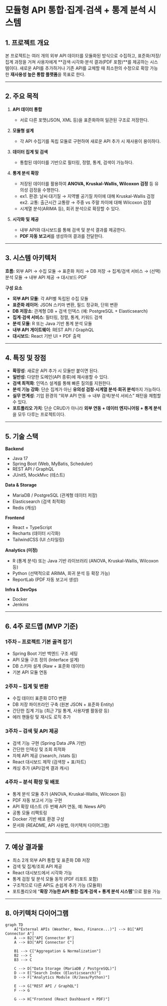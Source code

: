 # 모듈형 API 통합·집계·검색 + 통계 분석 시스템

## 1. 프로젝트 개요

본 프로젝트는 여러 개의 외부 API 데이터를 모듈화된 방식으로 수집하고, 표준화/저장/집계 과정을 거쳐 사용자에게 \*\*검색·시각화·분석 결과(PDF 포함)\*\*를 제공하는 시스템이다.
새로운 API를 추가하거나 기존 API를 교체할 때 최소한의 수정으로 확장 가능한 **재사용성 높은 통합 플랫폼**을 목표로 한다.

---

## 2. 주요 목적

1. **API 데이터 통합**

    * 서로 다른 포맷(JSON, XML 등)을 표준화하여 일관된 구조로 저장한다.
2. **모듈형 설계**

    * 각 API 수집기를 독립 모듈로 구현하여 새로운 API 추가 시 재사용이 용이하다.
3. **데이터 집계 및 검색**

    * 통합된 데이터를 기반으로 필터링, 정렬, 통계, 검색이 가능하다.
4. **통계 분석 확장**

    * 저장된 데이터를 활용하여 **ANOVA, Kruskal-Wallis, Wilcoxon 검정** 등 유의성 검정을 수행한다.
    * ex1. 환경: 날씨·대기질 → 지역별 공기질 차이에 대해 Kruskal-Wallis 검정  
      ex2. 교통: 출근시간 교통량 → 주중 vs 주말 차이에 대해 Wilcoxon 검정
    * 시계열 분석(ARIMA 등), 회귀 분석으로 확장할 수 있다.
5. **시각화 및 제공**

    * 내부 API와 대시보드를 통해 검색 및 분석 결과를 제공한다.
    * **PDF 자동 보고서**를 생성하여 결과를 전달한다.

---

## 3. 시스템 아키텍처

**흐름:**
외부 API → 수집 모듈 → 표준화 처리 → DB 저장 → 집계/검색 서비스 → (선택) 분석 모듈 → 내부 API 제공 → 대시보드·PDF

**구성 요소**

* **외부 API 모듈**: 각 API별 독립된 수집 모듈
* **표준화 레이어**: JSON 스키마 변환, 필드 정규화, 단위 변환
* **DB 저장소**: 관계형 DB + 검색 인덱스 (예: PostgreSQL + Elasticsearch)
* **집계·검색 서비스**: 필터링, 정렬, 통계, 키워드 검색
* **분석 모듈**: R 또는 Java 기반 통계 분석 모듈
* **내부 API 게이트웨이**: REST API / GraphQL
* **대시보드**: React 기반 UI + PDF 출력

---

## 4. 특징 및 장점

* **확장성**: 새로운 API 추가 시 모듈만 붙이면 된다.
* **일반성**: 다양한 도메인(API 종류)에 재사용할 수 있다.
* **검색 최적화**: 인덱스 설계를 통해 빠른 질의를 지원한다.
* **분석 기능 강화**: 단순 집계가 아닌 **유의성 검정·시계열 분석·회귀 분석**까지 가능하다.
* **실무 연계성**: 기업 환경의 “외부 API 연동 → 내부 검색/분석 서비스” 패턴을 체험할 수 있다.
* **포트폴리오 가치**: 단순 CRUD가 아니라 **외부 연동 + 데이터 엔지니어링 + 통계 분석**을 모두 다루는 프로젝트이다.

---

## 5. 기술 스택

**Backend**

* Java 17
* Spring Boot (Web, MyBatis, Scheduler)
* REST API / GraphQL
* JUnit5, MockMvc (테스트)

**Data & Storage**

* MariaDB / PostgreSQL (관계형 데이터 저장)
* Elasticsearch (검색 최적화)
* Redis (캐싱)

**Frontend**

* React + TypeScript
* Recharts (데이터 시각화)
* TailwindCSS (UI 스타일링)

**Analytics (미정)**

* R (통계 분석) 또는 Java 기반 라이브러리 (ANOVA, Kruskal-Wallis, Wilcoxon 등)
* Python (선택적으로 ARIMA, 회귀 분석 등 확장 가능)
* ReportLab (PDF 자동 보고서 생성)

**Infra & DevOps**

* Docker
* Jenkins

---

## 6. 4주 로드맵 (MVP 기준)

### **1주차 – 프로젝트 기본 골격 잡기**

* Spring Boot 기반 백엔드 구조 세팅
* API 모듈 구조 정의 (Interface 설계)
* DB 스키마 설계 (Raw + 표준화 데이터)
* 기본 API 모듈 연동

### **2주차 – 집계 및 변환**

* 수집 데이터 표준화 DTO 변환
* DB 저장 파이프라인 구축 (원본 JSON + 표준화 Entity)
* 간단한 집계 기능 (최근 7일 통계, 사용자별 활동량 등)
* 에러 핸들링 및 재시도 로직 추가

### **3주차 – 검색 및 API 제공**

* 검색 기능 구현 (Spring Data JPA 기반)
* 간단한 인덱싱 및 조회 최적화
* 자체 API 제공 (/search, /stats 등)
* React 대시보드 제작 (검색창 + 표/차트)
* 캐싱 추가 (API/검색 결과 캐시)

### **4주차 – 분석 확장 및 배포**

* 통계 분석 모듈 추가 (ANOVA, Kruskal-Wallis, Wilcoxon 등)
* PDF 자동 보고서 기능 구현
* API 확장 테스트 (두 번째 API 연동, 예: News API)
* 공통 모듈 리팩토링
* Docker 기반 배포 환경 구성
* 문서화 (README, API 사용법, 아키텍처 다이어그램)

---

## 7. 예상 결과물

* 최소 2개 외부 API 통합 및 표준화 DB 저장
* 검색 및 집계/조회 API 제공
* React 대시보드에서 시각화 가능
* 통계 검정 및 분석 모듈 동작 (PDF 리포트 포함)
* 구조적으로 다른 API도 손쉽게 추가 가능 (모듈화)
* 포트폴리오에 “**확장 가능한 API 통합·집계·검색 + 통계 분석 시스템**”으로 활용 가능

---

## 8. 아키텍처 다이어그램

```mermaid
graph TD
    A["External APIs (Weather, News, Finance...)"] --> B1["API Connector A"]
    A --> B2["API Connector B"]
    A --> B3["API Connector C"]

    B1 --> C["Aggregation & Normalization"]
    B2 --> C
    B3 --> C

    C --> D["Data Storage (MariaDB / PostgreSQL)"]
    D --> E["Search Index (Elasticsearch)"]
    D --> F["Analytics Module (R/Java/Python)"]

    E --> G["REST API / GraphQL"]
    F --> G

    G --> H["Frontend (React Dashboard + PDF)"]
```